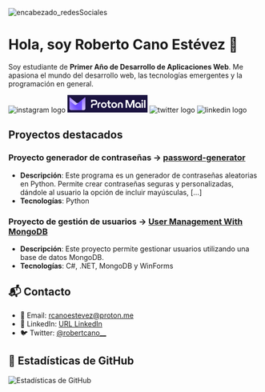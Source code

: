![encabezado_redesSociales](https://github.com/user-attachments/assets/a9f11687-a851-4c5f-b028-b58730d111bc)

# Hola, soy Roberto Cano Estévez 👋

Soy estudiante de **Primer Año de Desarrollo de Aplicaciones Web**. Me apasiona el mundo del desarrollo web, las tecnologías emergentes y la programación en general.

<div align="left">

  <img src="https://img.shields.io/static/v1?message=Instagram&logo=instagram&label=&color=E4405F&logoColor=white&labelColor=&style=for-the-badge" height="35" alt="instagram logo"  />
  <img src="proton.png" height="35" alt="gmail logo"  />
  <img src="https://img.shields.io/twitter/follow/robertcano__ " height="35" alt="twitter logo"  />
  <img src="https://img.shields.io/static/v1?message=LinkedIn&logo=linkedin&label=&color=0077B5&logoColor=white&labelColor=&style=for-the-badge" height="35" alt="linkedin logo"  />
</div>

## Proyectos destacados

### Proyecto generador de contraseñas -> [password-generator](https://github.com/robertcanoe/password-generator)
- **Descripción**: Este programa es un generador de contraseñas aleatorias en Python. Permite crear contraseñas seguras y personalizadas, dándole al usuario la opción de incluir mayúsculas, [...]
- **Tecnologías**: Python

### Proyecto de gestión de usuarios -> [User Management With MongoDB](https://github.com/robertcanoe/UserManagementWithMongoDB)
- **Descripción**: Este proyecto permite gestionar usuarios utilizando una base de datos MongoDB.
- **Tecnologías**: C#, .NET, MongoDB y WinForms

## 📬 Contacto

- 📧 Email: rcanoestevez@proton.me
- 💼 LinkedIn: [URL LinkedIn](https://www.linkedin.com/in/robertocanoe/)
- 🐦 Twitter: [@robertcano__](https://x.com/robertcano__)

## 🚀 Estadísticas de GitHub

![Estadísticas de GitHub](https://github-readme-stats.vercel.app/api?username=robertcanoe&show_icons=true&hide_title=true&count_private=true)
